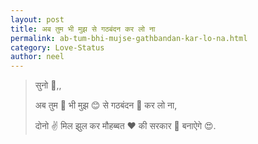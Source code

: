 ```yaml
---
layout: post
title: अब तुम भी मुझ से गठबंदन कर लो ना
permalink: ab-tum-bhi-mujse-gathbandan-kar-lo-na.html
category: Love-Status
author: neel
---
```

> सुनो 👸,,
> 
> अब तुम 👸 भी मुझ 😊 से गठबंदन 👫 कर लो ना,
> 
> दोनो ✌ मिल झुल कर मौहब्बत ❤ की सरकार 👑 बनाऐगे 😍.
